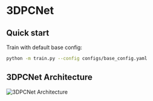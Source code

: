 # 3DPCNet

## Quick start

Train with default base config:

```bash
python -m train.py --config configs/base_config.yaml
```

## 3DPCNet Architecture

![3DPCNet Architecture](docs/architecture.svg)